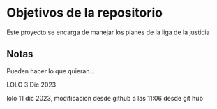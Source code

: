 # Objetivos de la repositorio

Este proyecto se encarga de manejar los planes de la liga de la justicia


## Notas
Pueden hacer lo que quieran...

LOLO 3 Dic 2023

lolo 11 dic 2023, modificacion desde github a las 11:06 desde git hub
